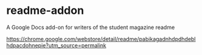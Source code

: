 # readme-addon
A Google Docs add-on for writers of the student magazine readme

https://chrome.google.com/webstore/detail/readme/pabikagadnhdpdhdeblhdpacdohnepie?utm_source=permalink
